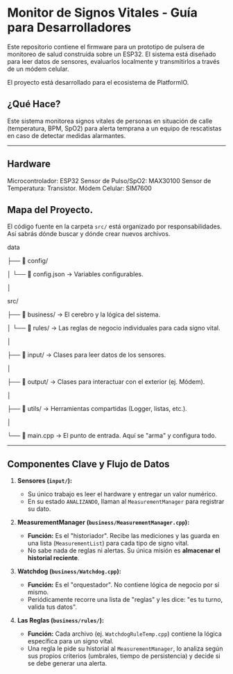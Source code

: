 # Monitor de Signos Vitales - Guía para Desarrolladores

Este repositorio contiene el firmware para un prototipo de pulsera de monitoreo de salud construida sobre un ESP32. El sistema está diseñado para leer datos de sensores, evaluarlos localmente y transmitirlos a través de un módem celular.

El proyecto está desarrollado para el ecosistema de PlatformIO.

## ¿Qué Hace?

Este sistema monitorea signos vitales de personas en situación de calle (temperatura, BPM, SpO2) para alerta temprana a un equipo de rescatistas en caso de detectar medidas alarmantes.

---

## Hardware

Microcontrolador: ESP32
Sensor de Pulso/SpO2: MAX30100
Sensor de Temperatura: Transistor.
Módem Celular: SIM7600

## Mapa del Proyecto.

El código fuente en la carpeta `src/` está organizado por responsabilidades. Así sabrás dónde buscar y dónde crear nuevos archivos.

data

├── 📁 config/       

│   └── 📜 config.json   -> Variables configurables.

│

src/

├── 📁 business/         -> El cerebro y la lógica del sistema.

│   └── 📁 rules/        -> Las reglas de negocio individuales para cada signo vital.

│

├── 📁 input/            -> Clases para leer datos de los sensores.

│

├── 📁 output/           -> Clases para interactuar con el exterior (ej. Módem).

│

├── 📁 utils/            -> Herramientas compartidas (Logger, listas, etc.).

│

└── 📜 main.cpp          -> El punto de entrada. Aquí se "arma" y configura todo.

---

## Componentes Clave y Flujo de Datos

1.  **Sensores (`input/`):**
    * Su único trabajo es leer el hardware y entregar un valor numérico.
    * En su estado `ANALIZANDO`, llaman al `MeasurementManager` para registrar su dato.

2.  **MeasurementManager (`business/MeasurementManager.cpp`):**
    * **Función:** Es el "historiador". Recibe las mediciones y las guarda en una lista (`MeasurementList`) para cada tipo de signo vital.
    * No sabe nada de reglas ni alertas. Su única misión es **almacenar el historial reciente**.

3.  **Watchdog (`business/Watchdog.cpp`):**
    * **Función:** Es el "orquestador". No contiene lógica de negocio por sí mismo.
    * Periódicamente recorre una lista de "reglas" y les dice: "es tu turno, valida tus datos".

4.  **Las Reglas (`business/rules/`):**
    * **Función:** Cada archivo (ej. `WatchdogRuleTemp.cpp`) contiene la lógica específica para un signo vital.
    * Una regla le pide su historial al `MeasurementManager`, lo analiza según sus propios criterios (umbrales, tiempo de persistencia) y decide si se debe generar una alerta.
